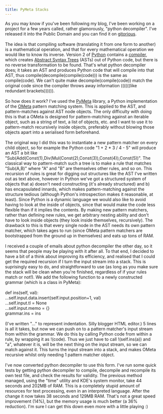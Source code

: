 ```yaml
---
title: PyMeta Stacks
---
```

As you may know if you've been following my blog, I've been working on a project for a few years called, rather glamorously, "python decompiler". I've released it into the Public Domain and you can find it on <a href="https://gitorious.org/python-decompiler">gitorious</a>.<br /><br />The idea is that compiling software (translating it from one form to another) is a mathematical operation, and that for every mathematical operation we would like to know its inverse. Version 2 of <a href="http://python.org/">Python</a> contains a <a href="http://docs.python.org/library/compiler.html">compiler</a>, which creates <a href="http://en.wikipedia.org/wiki/Abstract_syntax_tree">Abstract Syntax Trees</a> (ASTs) out of Python code, but there is no reverse transformation to be found. That's what python decompiler does; it takes an AST and produces Python code that will compile into that AST, thus compile(decompile(compile(code))) is the same as compile(code). We can't quite make decompile(compile(code)) match the original code since the compiler throws away information ((((((like redundant brackets)))))).<br /><br />So how does it work? I've used the <a href="https://launchpad.net/pymeta">PyMeta</a> library, a Python implementation of the <a href="https://gitorious.org/python-decompiler">OMeta</a> pattern matching system. This is applied to the AST, and pattern-matches against AST node objects. The only difficulty with doing this is that a OMeta is designed for pattern-matching against an iterable object, such as a string of text, a list of objects, etc. and I want to use it to pattern-match recursively inside objects, preferably without blowing those objects apart into a serialised form beforehand.<br /><br />The original way I did this was to instantiate a new pattern matcher on every child object, so for example the Python code "1 + 2 * 3 / 4 - 5" will produce an AST a bit like "Sub(Add(Const(1),Div(Mul(Const(2),Const(3)),Const(4)),Const(5))". The classical way to pattern-match such a tree is to make a rule that matches "Sub(A,B)" where "A" and "B" are themselves other rules, and so on. This recursion of rules is great for digging out structures like the AST I've written out as text above, however in Python we've got a structured system of objects that a) doesn't need constructing (it's already structured) and b) has encapsulated innards, which makes pattern-matching against the structure tedious (although Python's introspection makes it reasonable, at least). Since Python is a dynamic language we would also like to avoid having to look at the inside of objects, since that would make the code less flexible than if it implies the contents. By making new pattern matchers, rather than defining new rules, we get arbitrary nesting ability and don't have to look inside objects (they look inside themselves, recursively). The drawback to this is that every single node in the AST needs its own pattern matcher, which takes ages to run (since OMeta pattern matchers are bootstrapped from the ground up in themselves) and eats up tons of RAM.<br /><br />I received a couple of emails about python decompiler the other day, so it seems that people may be playing with it after all. To that end, I decided to have a bit of a think about improving its efficiency, and realised that I could get the required recursion if I turn the input stream into a stack. This is suprisingly easy to do, and straightforward to use (as long as you make sure the stack will be clean when you're finished, regardless of if your rules match or not!). We add the following function to a newly constructed grammar (which is a class in PyMeta):<br /><br />def ins(self, val):<br /> ...self.input.data.insert(self.input.position+1, val)<br />...self.input.tl = None<br />...self.input.memo = {}<br />grammar.ins = ins<br /><br />(I've written "..." to represent indentation. Silly blogger HTML editor.) 5 lines is all it takes, but now we can push on to a pattern matcher's input stream from within the grammar. We do this by calling Python code from within a rule, by wrapping it as !(code). Thus we just have to call !(self.ins(a)) and "a", whatever it is, will be the next thing on the input stream, so we can match against it. This turns the input stream into a stack, and makes OMeta recursive whilst only needing 1 pattern matcher object.<br /><br />I've now converted python decompiler to use this form. I've run some quick tests by getting python decompiler to compile, decompile and recompile its own test file, and check the results for validity. The previous method managed, using the "time" utility and KDE's system monitor, take 44 seconds and 202MB of RAM. This is a completely stupid amount of resources for text processing, even in an interpreted language. After the change it now takes 38 seconds and 129MB RAM. That's not a great speed improvement (14%), but the memory usage is much better (a 36% reduction). I'm sure I can get this down even more with a little playing :)
